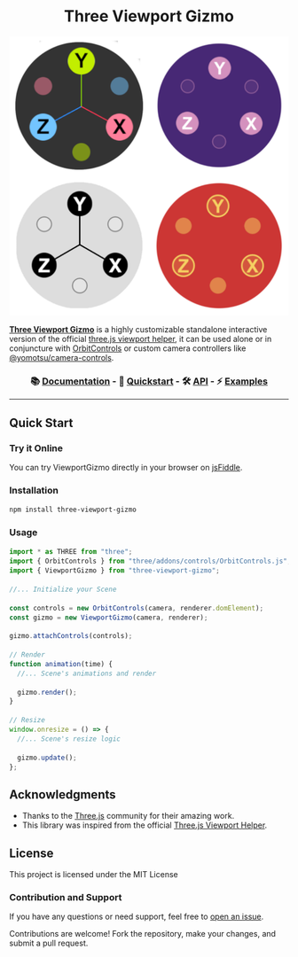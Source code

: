 <h1 align="center">Three Viewport Gizmo</h1>

<p align="center">
  <a href="https://fennec-hub.github.io/three-viewport-gizmo/">
  <img src="./live/public/three-viewport-gizmo.png" width="524"/>
  </a>
</p>

<a href="https://fennec-hub.github.io/three-viewport-gizmo/">**Three Viewport Gizmo**</a> is a highly customizable standalone interactive version of the official [three.js viewport helper](https://github.com/mrdoob/three.js/blob/dev/examples/jsm/helpers/ViewHelper.js), it can be used alone or in conjuncture with [OrbitControls](https://threejs.org/docs/#examples/en/controls/OrbitControls) or custom camera controllers like [@yomotsu/camera-controls](https://github.com/yomotsu/camera-controls).

<h3 align="center">
  📚 <a href="https://fennec-hub.github.io/three-viewport-gizmo/">Documentation</a> -
  🚀 <a href="https://fennec-hub.github.io/three-viewport-gizmo/quickstart">Quickstart</a> -
  🛠️ <a href="https://fennec-hub.github.io/three-viewport-gizmo/api ">API</a> -
  ⚡️ <a href="https://fennec-hub.github.io/three-viewport-gizmo/examples">Examples</a>
</h3>

---

## Quick Start

### Try it Online

You can try ViewportGizmo directly in your browser on [jsFiddle](https://jsfiddle.net/seazbg7x/).

### Installation

```sh
npm install three-viewport-gizmo
```

### Usage

```js
import * as THREE from "three";
import { OrbitControls } from "three/addons/controls/OrbitControls.js";
import { ViewportGizmo } from "three-viewport-gizmo";

//... Initialize your Scene

const controls = new OrbitControls(camera, renderer.domElement);
const gizmo = new ViewportGizmo(camera, renderer);

gizmo.attachControls(controls);

// Render
function animation(time) {
  //... Scene's animations and render

  gizmo.render();
}

// Resize
window.onresize = () => {
  //... Scene's resize logic

  gizmo.update();
};
```

## Acknowledgments

- Thanks to the [Three.js](https://threejs.org/) community for their amazing work.
- This library was inspired from the official [Three.js Viewport Helper](https://github.com/mrdoob/three.js/blob/dev/examples/jsm/helpers/ViewHelper.js).

## License

This project is licensed under the MIT License

### Contribution and Support

If you have any questions or need support, feel free to [open an issue](https://github.com/Fennec-hub//three-viewport-gizmo/issues).

Contributions are welcome! Fork the repository, make your changes, and submit a pull request.
